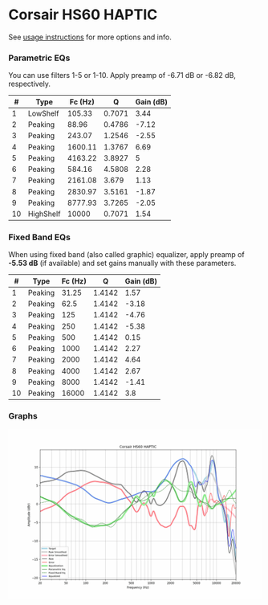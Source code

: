 # Corsair HS60 HAPTIC
See [usage instructions](https://github.com/jaakkopasanen/AutoEq#usage) for more options and info.

### Parametric EQs
You can use filters 1-5 or 1-10. Apply preamp of -6.71 dB or -6.82 dB, respectively.

|   # | Type      |   Fc (Hz) |      Q |   Gain (dB) |
|-----|-----------|-----------|--------|-------------|
|   1 | LowShelf  |    105.33 | 0.7071 |        3.44 |
|   2 | Peaking   |     88.96 | 0.4786 |       -7.12 |
|   3 | Peaking   |    243.07 | 1.2546 |       -2.55 |
|   4 | Peaking   |   1600.11 | 1.3767 |        6.69 |
|   5 | Peaking   |   4163.22 | 3.8927 |        5    |
|   6 | Peaking   |    584.16 | 4.5808 |        2.28 |
|   7 | Peaking   |   2161.08 | 3.679  |        1.13 |
|   8 | Peaking   |   2830.97 | 3.5161 |       -1.87 |
|   9 | Peaking   |   8777.93 | 3.7265 |       -2.05 |
|  10 | HighShelf |  10000    | 0.7071 |        1.54 |

### Fixed Band EQs
When using fixed band (also called graphic) equalizer, apply preamp of **-5.53 dB** (if available) and set gains manually with these parameters.

|   # | Type    |   Fc (Hz) |      Q |   Gain (dB) |
|-----|---------|-----------|--------|-------------|
|   1 | Peaking |     31.25 | 1.4142 |        1.57 |
|   2 | Peaking |     62.5  | 1.4142 |       -3.18 |
|   3 | Peaking |    125    | 1.4142 |       -4.76 |
|   4 | Peaking |    250    | 1.4142 |       -5.38 |
|   5 | Peaking |    500    | 1.4142 |        0.15 |
|   6 | Peaking |   1000    | 1.4142 |        2.27 |
|   7 | Peaking |   2000    | 1.4142 |        4.64 |
|   8 | Peaking |   4000    | 1.4142 |        2.67 |
|   9 | Peaking |   8000    | 1.4142 |       -1.41 |
|  10 | Peaking |  16000    | 1.4142 |        3.8  |

### Graphs
![](./Corsair%20HS60%20HAPTIC.png)
